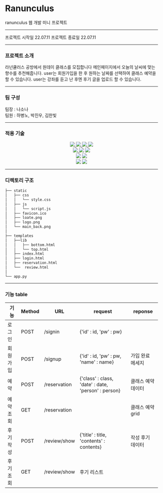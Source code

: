 # Ranunculus
ranunculus 웹 개발 미니 프로젝트

---

프로젝트 시작일 22.07.11
프로젝트 종료일 22.07.11

---

### 프로젝트 소개

라넌큘러스 공방에서 원데이 클래스를 모집합니다
메인페이지에서 오늘의 날씨에 맞는 향수를 추천해줍니다.
user는 회원가입을 한 후 원하는 날짜를 선택하여 클래스 예약을 할 수 있습니다.
user는 강좌를 듣고 난 후엔 후기 글을 업로드 할 수 있습니다.

---

### 팀 구성
팀장 : 나소나<br>
팀원 : 하병노, 박진우, 김한빛

---

### 적용 기술
<div align=center>
<a href="https://developer.mozilla.org/ko/docs/Web/HTML">
  <img src="https://img.shields.io/badge/html5-E34F26?style=for-the-badge&logo=html5&logoColor=white">
</a>
<a href="https://developer.mozilla.org/ko/docs/Web/CSS">
  <img src="https://img.shields.io/badge/CSS3-1572B6?style=for-the-badge&logo=CSS3&logoColor=white">
</a>
<a href="https://developer.mozilla.org/ko/docs/Learn/JavaScript">
  <img src="https://img.shields.io/badge/javascript-F7DF1E?style=for-the-badge&logo=javascript&logoColor=black">
</a>
<a href="https://developer.mozilla.org/ko/docs/Glossary/jQuery">
  <img src="https://img.shields.io/badge/jquery-0769AD?style=for-the-badge&logo=jquery&logoColor=white">
</a>

<br>

<a href="https://www.mongodb.com/docs/manual/introduction/">
  <img src="https://img.shields.io/badge/mongoDB-47A248?style=for-the-badge&logo=MongoDB&logoColor=white">
</a>
<a herf="https://flask.palletsprojects.com/en/2.1.x/">
  <img src="https://img.shields.io/badge/flask-000000?style=for-the-badge&logo=flask&logoColor=white">
</a>
<a herf="https://aws.amazon.com/ko/getting-started/">
  <img src="https://img.shields.io/badge/amazonaws-232F3E?style=for-the-badge&logo=amazonaws&logoColor=white"> 
</a>

<br>

<a herf="https://bulma.io/documentation/">
  <img src="https://img.shields.io/badge/Bulma-00D1B2?style=for-the-badge&logo=Bulma&logoColor=white">
</a>
<a herf="https://fontawesome.com/">
  <img src="https://img.shields.io/badge/fontawesome-339AF0?style=for-the-badge&logo=fontawesome&logoColor=white">
</a>

<br>

<a herf="https://product.hubspot.com/blog/git-and-github-tutorial-for-beginners">
  <img src="https://img.shields.io/badge/github-181717?style=for-the-badge&logo=github&logoColor=white">
</a>
<a herf="https://product.hubspot.com/blog/git-and-github-tutorial-for-beginners">
  <img src="https://img.shields.io/badge/git-F05032?style=for-the-badge&logo=git&logoColor=white">
</a>

</div>

---

### 디렉토리 구조
```bash
├── static
│   ├── css
│   │   └── style.css
│   ├── js
│   │   └── script.js
│   ├── favicon.ico
│   ├── loate.png
│   ├── logo.png
│   └── main_back.png
│
├── templates
│   ├──lib
│   │   ├── bottom.html
│   │   └── top.html
│   ├── index.html
│   ├── login.html
│   ├── reservation.html
│   └──  review.html
│
└── app.py
``` 

---

### 기능 table
|기능 |Method|URL|request|reponse|
|---|---|---|---|---|
|로그인|POST|/signin|{'id' : id, 'pw' : pw}	|
|회원가입|POST|/signup|{'id' : id, 'pw' : pw, 'name' : name}|가입 완료 메세지
|예약|POST|/reservation|{'class' : class, 'date' : date, 'person' : person}|클래스 예약 데이터
|예약 조회|GET|/reservation||클래스 예약 grid
|후기 작성|POST|/review/show|{'title' : title, 'contents' : contents}|작성 후기 데이터
|후기 조회|GET|/review/show|후기 리스트
